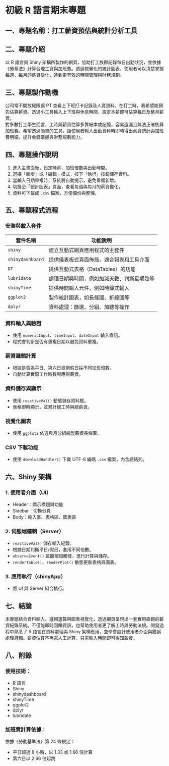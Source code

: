 # 初級 R 語言期末專題

## 一、專題名稱：打工薪資預估與統計分析工具

## 二、專題介紹

以 R 語言與 Shiny 架構所製作的網頁，協助打工族群記錄每日出勤狀況，並依據《勞基法》計算合理工資與加班費。透過視覺化的統計圖表，使用者可以清楚掌握每週、每月的薪資變化，達到更有效的時間管理與財務規劃。

## 三、專題製作動機

公司常不開放權限讓 PT 查看上下班打卡記錄及人資資料。在打工時，我希望能預先估算薪資。透過小工具輸入上下班與休息時間，設定本薪即可估算每日及整月薪資。  
對多數打工學生而言，工時與薪資估算多靠紙本或記憶，容易遺漏且無法正確核算加班費。希望透過簡單的工具，讓使用者輸入出勤資料時即時得出薪資統計與加班費明細，提升金錢掌握與財務規劃能力。

## 四、專題操作說明

1. 進入主畫面後，設定時薪、加班倍數與出勤時間。
2. 選擇「新增」或「編輯」模式，按下「執行」按鈕儲存資料。
3. 當輸入日期重複時，系統將自動提示，避免重複新增。
4. 切換至「統計圖表」頁面，查看每週與每月的薪資變化。
5. 資料可下載成 `.csv` 檔案，方便備份與整理。

## 五、專題程式流程

### 安裝與載入套件

| 套件名稱         | 功能說明                                   |
| ---------------- | ------------------------------------------ |
| `shiny`          | 建立互動式網頁應用程式的主套件             |
| `shinydashboard` | 提供儀表板式頁面佈局，適合報表和工具介面   |
| `DT`             | 提供互動式表格（DataTables）的功能         |
| `lubridate`      | 處理日期與時間，例如加減天數、判斷星期幾等 |
| `shinyTime`      | 提供時間輸入元件，例如時鐘式輸入           |
| `ggplot2`        | 製作統計圖表，如長條圖、折線圖等           |
| `dplyr`          | 資料處理：篩選、分組、加總等操作           |

### 資料輸入與驗證

- 使用 `numericInput`、`timeInput`、`dateInput` 輸入資訊。
- 程式會判斷是否有重複日期以避免資料重複。

### 薪資邏輯計算

- 根據是否為平日、第六日或例假日採不同加班倍數。
- 自動計算實際工作時數與應得薪資。

### 資料儲存與顯示

- 使用 `reactiveVal()` 動態儲存資料框。
- 表格即時顯示，並累計總工時與總薪資。

### 視覺化圖表

- 使用 `ggplot2` 依週與月分組繪製薪資長條圖。

### CSV 下載功能

- 使用 `downloadHandler()` 下載 UTF-8 編碼 `.csv` 檔案，內含總結列。

## 六、Shiny 架構

### 1. 使用者介面（UI）

- Header：顯示標題與功能
- Sidebar：切換分頁
- Body：輸入區、表格區、圖表區

### 2. 伺服端邏輯（Server）

- `reactiveVal()` 儲存輸入紀錄。
- 根據日期判斷平日/假日，套用不同倍數。
- `observeEvent()` 監聽按鈕觸發，進行計算與儲存。
- `renderTable()`、`renderPlot()` 動態更新表格與圖表。

### 3. 應用執行（shinyApp）

- 將 UI 與 Server 組合執行。

## 七、結論

本專題結合資料輸入、邏輯運算與圖表視覺化，透過網頁呈現出一套實用直觀的薪資紀錄系統。不僅能即時回饋資訊，也幫助使用者更了解工時與勞動法規。開發過程中熟悉了 R 語言在資料處理與 Shiny 架構應用，並學會設計使用者介面與錯誤處理邏輯。薪資估算不再需人工計算，只需輸入時間即可得知薪資。

## 八、附錄

### 使用技術：

- R 語言
- Shiny
- shinydashboard
- shinyTime
- ggplot2
- dplyr
- lubridate

### 加班費計算依據：

依據《勞動基準法》第 24 條規定：

- 平日超過 8 小時，以 1.33 或 1.66 倍計算
- 第六日以 2.66 倍起跳

